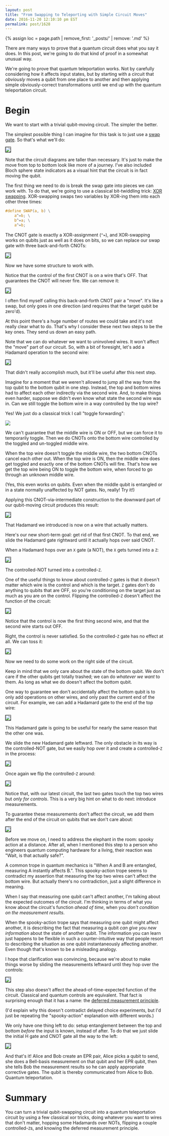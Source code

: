 ```yaml
---
layout: post
title: "From Swapping to Teleporting with Simple Circuit Moves"
date: 2016-11-20 12:10:10 pm EST
permalink: post/1628
---
```


{% assign loc = page.path | remove_first: '_posts/' | remove: '.md' %}

There are many ways to prove that a quantum circuit does what you say it does.
In this post, we're going to do that kind of proof in a somewhat unusual way.

We're going to prove that quantum teleportation works.
Not by carefully considering how it affects input states, but by starting with a circuit that *obviously* moves a qubit from one place to another and then applying simple obviously-correct transformations until we end up with the quantum teleportation circuit.

# Begin

We want to start with a trivial qubit-moving circuit.
The simpler the better.

The simplest possible thing I can imagine for this task is to just use a [swap gate](https://en.wikipedia.org/wiki/Quantum_gate#Swap_gate).
So that's what we'll do:

<img style="max-width:100%; border:1px solid black;" src="/assets/{{ loc }}/step0-swap.png"/>

Note that the circuit diagrams are taller than necessary.
It's just to make the move from top to bottom look like more of a journey.
I've also included Bloch sphere state indicators as a visual hint that the circuit is in fact moving the qubit.

The first thing we need to do is break the swap gate into pieces we can work with.
To do that, we're going to use a classical bit-twiddling trick: [XOR swapping](https://en.wikipedia.org/wiki/XOR_swap_algorithm). XOR-swapping swaps two variables by XOR-ing them into each other three times:

```C
#define SWAP(a, b) \
    a^=b; \
    b^=a; \
    a^=b;
```

The CNOT gate is exactly a XOR-assignment (`^=`), and XOR-swapping works on qubits just as well as it does on bits, so we can replace our swap gate with three back-and-forth CNOTs:

<img style="max-width:100%; border:1px solid black;" src="/assets/{{ loc }}/step1-xor-swap.png"/>

Now we have some structure to work with.

Notice that the control of the first CNOT is on a wire that's OFF.
That guarantees the CNOT will never fire.
We can remove it:

<img style="max-width:100%; border:1px solid black;" src="/assets/{{ loc }}/step2-move.png"/>

I often find myself calling this back-and-forth CNOT pair a "move".
It's like a swap, but only goes in one direction (and requires that the target qubit be zero'd).

At this point there's a huge number of routes we could take and it's not really clear what to do.
That's why I consider these next two steps to be the key ones.
They send us down an easy path.

Note that we can do whatever we want to uninvolved wires.
It won't affect the "move" part of our circuit.
So, with a bit of foresight, let's add a Hadamard operation to the second wire:

<img style="max-width:100%; border:1px solid black;" src="/assets/{{ loc }}/step3-add-hadamard.png"/>

That didn't really accomplish much, but it'll be useful after this next step.

Imagine for a moment that we weren't allowed to jump all the way from the top qubit to the bottom qubit in one step.
Instead, the top and bottom wires had to affect each other indirectly via the second wire.
And, to make things even harder, suppose we didn't even know what state the second wire was in.
Can we still toggle the bottom wire in a way controlled by the top wire?

Yes!
We just do a classical trick I call "toggle forwarding":

<img style="max-width:100%;" src="/assets/{{ loc }}/cnot-via-intermediate.png"/>

We can't guarantee that the middle wire is ON or OFF, but we can force it to temporarily toggle.
Then we do CNOTs onto the bottom wire controlled by the toggled and un-toggled middle wire.

When the top wire doesn't toggle the middle wire, the two bottom CNOTs cancel each other out.
When the top wire is ON, then the middle wire does get toggled and exactly one of the bottom CNOTs will fire.
That's how we get the top wire being ON to toggle the bottom wire, when forced to go through an unknown middle wire.

(Yes, this even works on qubits.
Even when the middle qubit is entangled or in a state normally unaffected by NOT gates.
No, really!
Try it!)

Applying this CNOT-via-intermediate construction to the downward part of our qubit-moving circuit produces this result:

<img style="max-width:100%; border:1px solid black;" src="/assets/{{ loc }}/step4-borrow.png"/>

That Hadamard we introduced is now on a wire that actually matters.

Here's our new short-term goal: get rid of that first CNOT.
To that end, we slide the Hadamard gate rightward until it actually hops over said CNOT.

When a Hadamard hops over an `X` gate (a NOT), the `X` gets turned into a `Z`:

<img style="max-width:100%; border:1px solid black;" src="/assets/{{ loc }}/step5-hop-hadamard.png"/>

The controlled-NOT turned into a controlled-`Z`.

One of the useful things to know about controlled-`Z` gates is that it doesn't matter which wire is the control and which is the target.
`Z` gates don't do anything to qubits that are OFF, so you're conditioning on the target just as much as you are on the control.
Flipping the controlled-`Z` doesn't affect the function of the circuit:

<img style="max-width:100%; border:1px solid black;" src="/assets/{{ loc }}/step6-flip-cz.png"/>

Notice that the control is now the first thing second wire, and that the second wire starts out OFF.

Right, the control is never satisfied.
So the controlled-`Z` gate has no effect at all.
We can toss it:

<img style="max-width:100%; border:1px solid black;" src="/assets/{{ loc }}/step7-drop-cz.png"/>

Now we need to do some work on the right side of the circuit.

Keep in mind that we only care about the state of the bottom qubit.
We don't care if the other qubits get totally trashed; we can do *whatever we want* to them.
As long as what we do doesn't affect the bottom qubit.

One way to guarantee we don't accidentally affect the bottom qubit is to only add operations on other wires, and only past the current end of the circuit.
For example, we can add a Hadamard gate to the end of the top wire:

<img style="max-width:100%; border:1px solid black;" src="/assets/{{ loc }}/step8-undiscard-hadamard.png"/>

This Hadamard gate is going to be useful for nearly the same reason that the other one was.

We slide the new Hadamard gate leftward.
The only obstacle in its way is the controlled-NOT gate, but we easily hop over it and create a controlled-`Z` in the process:

<img style="max-width:100%; border:1px solid black;" src="/assets/{{ loc }}/step9-hop-hadamard.png"/>

Once again we flip the controlled-`Z` around:

<img style="max-width:100%; border:1px solid black;" src="/assets/{{ loc }}/step10-flip-cz.png"/>

Notice that, with our latest circuit, the last two gates touch the top two wires but *only for controls*.
This is a very big hint on what to do next: introduce measurements.

To guarantee these measurements don't affect the circuit, we add them after the end of the circuit on qubits that we don't care about:

<img style="max-width:100%; border:1px solid black;" src="/assets/{{ loc }}/step11-undiscard-measurements.png"/>

Before we move on, I need to address the elephant in the room: spooky action at a distance.
After all, when I mentioned this step to a person who engineers quantum computing hardware for a living, their reaction was "Wait, is that actually safe?".

A common trope in quantum mechanics is "When A and B are entangled, measuring A instantly affects B.".
This spooky-action trope seems to contradict my assertion that measuring the top two wires can't affect the bottom wire.
But actually there's no contradiction, just a slight difference in meaning.

When I say that measuring one qubit can't affect another, I'm talking about the expected outcomes of the circuit.
I'm thinking in terms of what you know about the circuit's function *ahead of time*, when you *don't condition on the measurement results*.

When the spooky-action trope says that measuring one qubit might affect another, it is describing the fact that measuring a qubit *can give you new information* about the state of another qubit.
The information you can learn just happens to be flexible in such a counter-intuitive way that people resort to describing the situation as one qubit instantaneously affecting another.
Even though that's known to be a misleading analogy.

I hope that clarification was convincing, because we're about to make things worse by sliding the measurements leftward until they hop over the controls:

<img style="max-width:100%; border:1px solid black;" src="/assets/{{ loc }}/step12-undefer-measurement.png"/>

This step also doesn't affect the ahead-of-time-expected function of the circuit.
Classical and quantum controls are equivalent.
That fact is surprising enough that it has a name: the [deferred measurement principle](https://en.wikipedia.org/wiki/Deferred_Measurement_Principle).

(I'd explain why this doesn't contradict delayed choice experiments, but I'd just be repeating the "spooky-action" explanation with different words.)

We only have one thing left to do: setup entanglement between the top and bottom *before* the input is known, instead of after.
To do that we just slide the initial H gate and CNOT gate all the way to the left:

<img style="max-width:100%; border:1px solid black;" src="/assets/{{ loc }}/step13-entangle-beforehand.png"/>

And that's it!
Alice and Bob create an EPR pair, Alice picks a qubit to send, she does a Bell-basis measurement on that qubit and her EPR qubit, then she tells Bob the measurement results so he can apply appropriate corrective gates.
The qubit is thereby communicated from Alice to Bob.
Quantum teleportation.

# Summary

You can turn a trivial qubit-swapping circuit into a quantum teleportation circuit by using a few classical xor tricks, doing whatever you want to wires that don't matter, hopping some Hadamards over NOTs, flipping a couple controlled-`Z`s, and knowing the deferred measurement principle.

